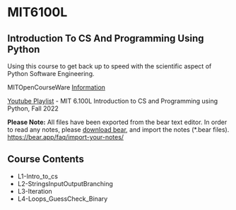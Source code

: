# MIT6100L
## Introduction To CS And Programming Using Python

Using this course to get back up to speed with the scientific aspect of Python Software Engineering. 

MITOpenCourseWare [Information](https://ocw.mit.edu/courses/6-100l-introduction-to-cs-and-programming-using-python-fall-2022/)

[Youtube Playlist](https://www.youtube.com/playlist?list=PLUl4u3cNGP62A-ynp6v6-LGBCzeH3VAQB) - MIT 6.100L Introduction to CS and Programming using Python, Fall 2022 

**Please Note:** All files have been exported from the bear text editor. In order to read any notes, please [download bear](https://bear.app/), and import the notes (*.bear files). https://bear.app/faq/import-your-notes/

## Course Contents 
* L1-Intro_to_cs
* L2-StringsInputOutputBranching               
* L3-Iteration
* L4-Loops_GuessCheck_Binary